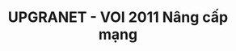 ---
layout: post
title:  "UPGRANET - VOI 2011 Nâng cấp mạng"
categories: [lca, dsu, tree, dfs]
code: UPGRANET
src: UPGRANET.cpp
---